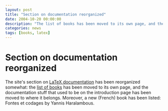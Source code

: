 ```yaml
---
layout: post
title: "Section on documentation reorganized"
date: 2004-10-20 00:00:00
description: "The list of books has been moved to its own page, and the documentation stuff that used to be on the introduction page has been moved to where it belongs."
categories: news
tags: [books, latex]
---
```


# Section on documentation reorganized

The site's section on [LaTeX documentation]({{site.baseurl}}/help/documentation/) has been reorganized somewhat: the [list of books]({{site.baseurl}}/help/books/) has been moved to its own page, and the documentation stuff that used to be on the introduction page has been moved to where it belongs. Moreover, a new (French) book has been listed: Fontes et codages by Yannis Haralambous.
